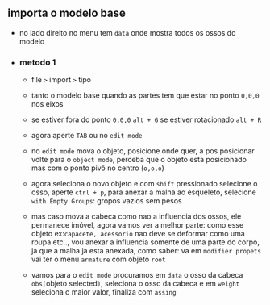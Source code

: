 ## importa o modelo base

- no lado direito no menu tem `data` onde mostra todos os ossos do modelo

- ### metodo 1

  - file `>` import `>` tipo
  - tanto o modelo base quando as partes tem que estar no ponto `0,0,0` nos eixos
  - se estiver fora do ponto `0,0,0` `alt + G` se estiver rotacionado `alt + R`
  - agora aperte `TAB` ou no  `edit mode`
  - no `edit mode` mova o objeto, posicione onde quer, a pos posicionar volte para o `object mode`, perceba que o objeto esta posicionado mas com o ponto pivô no centro (`o,o,o`)

  - agora seleciona o novo objeto e com `shift` pressionado selecione o osso, aperte `ctrl + p`, para anexar a malha ao esqueleto, selecione `with Empty Groups`: gropos vazios sem pesos

  - mas caso mova a cabeca  como nao a influencia dos ossos, ele permanece  imóvel, agora vamos ver a melhor parte: como esse objeto ex:`capacete, acessorio` nao deve se deformar como uma roupa etc.., vou anexar a influencia somente de uma parte do corpo, ja que a malha ja esta anexada, como saber: va em `modifier propets` vai ter o menu `armature` com objeto `root`

  - vamos para o `edit mode` procuramos em `data` o osso da cabeca `obs(`objeto selected`)`, seleciona o osso da cabeca e em `weight` seleciona o maior valor, finaliza com `assing`